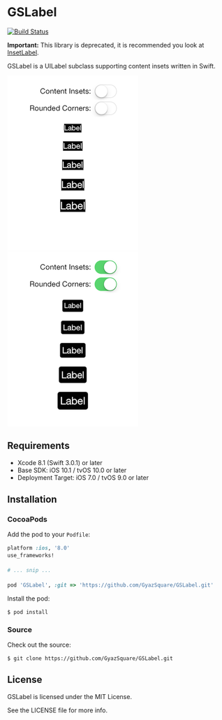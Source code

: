 # GSLabel

[![Build Status](https://travis-ci.org/GyazSquare/GSLabel.svg?branch=master)](https://travis-ci.org/GyazSquare/GSLabel)

**Important:** This library is deprecated, it is recommended you look at [InsetLabel](https://github.com/GyazSquare/InsetLabel).

GSLabel is a UILabel subclass supporting content insets written in Swift.

![Contents Insets Off](https://github.com/GyazSquare/GSLabel/raw/master/images/content-insets-off.png "Contents Insets Off")
![Contents Insets On](https://github.com/GyazSquare/GSLabel/raw/master/images/content-insets-on.png "Contents Insets On")

## Requirements

* Xcode 8.1 (Swift 3.0.1) or later
* Base SDK: iOS 10.1 / tvOS 10.0 or later
* Deployment Target: iOS 7.0 / tvOS 9.0 or later

## Installation

### CocoaPods

Add the pod to your `Podfile`:

```ruby
platform :ios, '8.0'
use_frameworks!

# ... snip ...

pod 'GSLabel', :git => 'https://github.com/GyazSquare/GSLabel.git'
```

Install the pod:

```shell
$ pod install
```

### Source

Check out the source:

```shell
$ git clone https://github.com/GyazSquare/GSLabel.git
```

## License

GSLabel is licensed under the MIT License.

See the LICENSE file for more info.
